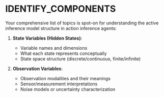 # IDENTIFY_COMPONENTS

Your comprehensive list of topics is spot-on for understanding the active inference model structure in action inference agents:

1. **State Variables (Hidden States)**:
   - Variable names and dimensions
   - What each state represents conceptually
   - State space structure (discrete/continuous, finite/infinite)

2. **Observation Variables**:
   - Observation modalities and their meanings
   - Sensor/measurement interpretations
   - Noise models or uncertainty characterization